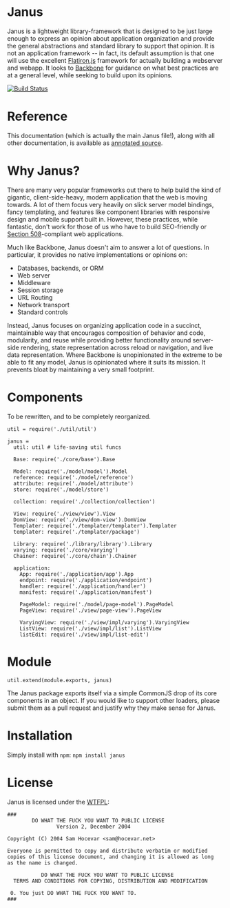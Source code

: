 Janus
=====

Janus is a lightweight library-framework that is designed to be just large
enough to express an opinion about application organization and provide the
general abstractions and standard library to support that opinion. It is not an
application framework -- in fact, its default assumption is that one will use
the excellent [Flatiron.js](http://flatironjs.org/) framework for actually
building a webserver and webapp. It looks to [Backbone](http://backbonejs.org/)
for guidance on what best practices are at a general level, while seeking to
build upon its opinions.

[![Build Status](https://secure.travis-ci.org/clint-tseng/janus.png)](http://travis-ci.org/clint-tseng/janus)

Reference
=========

This documentation (which is actually the main Janus file!), along with all
other documentation, is available as [annotated
source](https://rawgithub.com/clint-tseng/janus/master/docs/janus.coffee.html).

Why Janus?
==========

There are many very popular frameworks out there to help build the kind of
gigantic, client-side-heavy, modern application that the web is moving towards.
A lot of them focus very heavily on slick server model bindings, fancy
templating, and features like component libraries with responsive design and
mobile support built in. However, these practices, while fantastic, don't work
for those of us who have to build SEO-friendly or [Section
508](http://en.wikipedia.org/wiki/Section_508_Amendment_to_the_Rehabilitation_Act_of_1973)-compliant
web applications.

Much like Backbone, Janus doesn't aim to answer a lot of questions. In
particular, it provides no native implementations or opinions on:

* Databases, backends, or ORM
* Web server
* Middleware
* Session storage
* URL Routing
* Network transport
* Standard controls

Instead, Janus focuses on organizing application code in a succinct,
maintainable way that encourages composition of behavior and code, modularity,
and reuse while providing better functionality around server-side rendering,
state representation across reload or navigation, and live data representation.
Where Backbone is unopinionated in the extreme to be able to fit any model,
Janus is opinionated where it suits its mission. It prevents bloat by
maintaining a very small footprint.

Components
==========

To be rewritten, and to be completely reorganized.

    util = require('./util/util')

    janus =
      util: util # life-saving util funcs

      Base: require('./core/base').Base

      Model: require('./model/model').Model
      reference: require('./model/reference')
      attribute: require('./model/attribute')
      store: require('./model/store')

      collection: require('./collection/collection')

      View: require('./view/view').View
      DomView: require('./view/dom-view').DomView
      Templater: require('./templater/templater').Templater
      templater: require('./templater/package')

      Library: require('./library/library').Library
      varying: require('./core/varying')
      Chainer: require('./core/chain').Chainer

      application:
        App: require('./application/app').App
        endpoint: require('./application/endpoint')
        handler: require('./application/handler')
        manifest: require('./application/manifest')

        PageModel: require('./model/page-model').PageModel
        PageView: require('./view/page-view').PageView

        VaryingView: require('./view/impl/varying').VaryingView
        ListView: require('./view/impl/list').ListView
        listEdit: require('./view/impl/list-edit')

Module
======

    util.extend(module.exports, janus)

The Janus package exports itself via a simple CommonJS drop of its core
components in an object. If you would like to support other loaders, please
submit them as a pull request and justify why they make sense for Janus.

Installation
============

Simply install with `npm`: `npm install janus`

License
=======

Janus is licensed under the [WTFPL](http://www.wtfpl.net/about/):

    ###
            DO WHAT THE FUCK YOU WANT TO PUBLIC LICENSE
                    Version 2, December 2004

    Copyright (C) 2004 Sam Hocevar <sam@hocevar.net>

    Everyone is permitted to copy and distribute verbatim or modified
    copies of this license document, and changing it is allowed as long
    as the name is changed.

               DO WHAT THE FUCK YOU WANT TO PUBLIC LICENSE
      TERMS AND CONDITIONS FOR COPYING, DISTRIBUTION AND MODIFICATION

     0. You just DO WHAT THE FUCK YOU WANT TO.
    ###

